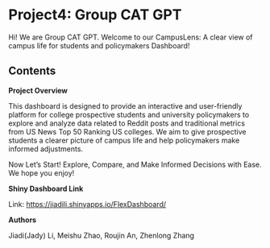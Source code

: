 # Project4: Group CAT GPT

Hi! We are Group CAT GPT. Welcome to our CampusLens: A clear view of campus life for students and policymakers Dashboard!

## Contents

**Project Overview**

This dashboard is designed to provide an interactive and user-friendly platform for college prospective students and university policymakers to explore and analyze data related to Reddit posts and traditional metrics from US News Top 50 Ranking US colleges. We aim to give prospective students a clearer picture of campus life and help policymakers make informed adjustments. 

Now Let’s Start! Explore, Compare, and Make Informed Decisions with Ease. We hope you enjoy!

**Shiny Dashboard Link**

Link: https://jiadili.shinyapps.io/FlexDashboard/

**Authors**

Jiadi(Jady) Li, Meishu Zhao, Roujin An, Zhenlong Zhang
